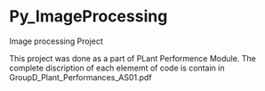 # Py_ImageProcessing
Image processing Project 

This project was done as a part of PLant Performence Module.
The  complete discription of each elememt of code is contain in GroupD_Plant_Performances_AS01.pdf
